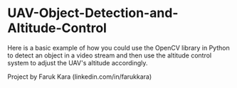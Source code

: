 # UAV-Object-Detection-and-Altitude-Control
Here is a basic example of how you could use the OpenCV library in Python to detect an object in a video stream and then use the altitude control system to adjust the UAV's altitude accordingly.

Project by Faruk Kara (linkedin.com/in/farukkara)
